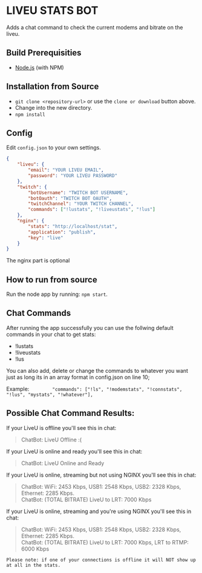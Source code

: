 # LIVEU STATS BOT

Adds a chat command to check the current modems and bitrate on the liveu.

## Build Prerequisities

-   [Node.js](http://nodejs.org/) (with NPM)

## Installation from Source

-   `git clone <repository-url>` or use the `clone or download` button above.
-   Change into the new directory.
-   `npm install`

## Config

Edit `config.json` to your own settings.

```JSON
{
    "liveu": {
        "email": "YOUR LIVEU EMAIL",
        "password": "YOUR LIVEU PASSWORD"
    },
    "twitch": {
        "botUsername": "TWITCH BOT USERNAME",
        "botOauth": "TWITCH BOT OAUTH",
        "twitchChannel": "YOUR TWITCH CHANNEL",
        "commands": ["!lustats", "!liveustats", "!lus"]
    },
    "nginx": {
        "stats": "http://localhost/stat",
        "application": "publish",
        "key": "live"
    }
}
```

The nginx part is optional

## How to run from source

Run the node app by running: `npm start`.

## Chat Commands
  
After running the app successfully you can use the follwing default commands in your chat to get stats:  
- !lustats
- !liveustats
- !lus  
  
  
You can also add, delete or change the commands to whatever you want just as long its in an array format in config.json on line 10;  
  
  
Example:
`        "commands": ["!ls", "!modemstats", "!connstats", "!lus", "mystats", "!whatever"],`  
  
  
## Possible Chat Command Results:  
  
If your LiveU is offline you'll see this in chat:
> ChatBot: LiveU Offline :(  
  
If your LiveU is online and ready you'll see this in chat:
> ChatBot: LiveU Online and Ready  
  
If your LiveU is online, streaming but not using NGINX you'll see this in chat:
> ChatBot: WiFi: 2453 Kbps, USB1: 2548 Kbps, USB2: 2328 Kbps, Ethernet: 2285 Kbps.  
> ChatBot: (TOTAL BITRATE) LiveU to LRT: 7000 Kbps  
  
If your LiveU is online, streaming and you're using NGINX you'll see this in chat:
> ChatBot: WiFi: 2453 Kbps, USB1: 2548 Kbps, USB2: 2328 Kbps, Ethernet: 2285 Kbps.  
> ChatBot: (TOTAL BITRATE) LiveU to LRT: 7000 Kbps, LRT to RTMP: 6000 Kbps


`Please note: if one of your connections is offline it will NOT show up at all in the stats.`
